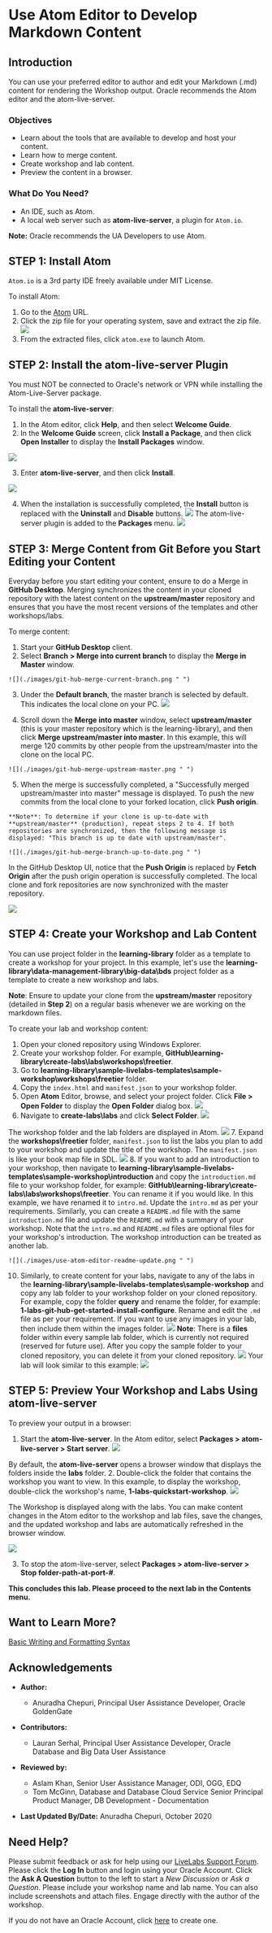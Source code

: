 # Use Atom Editor to Develop Markdown Content

## Introduction

You can use your preferred editor to author and edit your Markdown (.md) content for rendering the Workshop output. Oracle recommends the Atom editor and the atom-live-server.

### Objectives

* Learn about the tools that are available to develop and host your content.
* Learn how to merge content.
* Create workshop and lab content.
* Preview the content in a browser.


### What Do You Need?
* An IDE, such as Atom.
* A local web server such as **atom-live-server**, a plugin for `Atom.io`.

**Note:** Oracle recommends the UA Developers to use Atom.


## **STEP 1:** Install Atom
`Atom.io` is a 3rd party IDE freely available under MIT License.

To install Atom:
1. Go to the [Atom](https://github.com/atom/atom/releases/tag/v1.51.0) URL.
2. Click the zip file  for your operating system, save and extract the zip file.
  ![](./images/use-atom-editor-download.png " ")
3. From the extracted files, click `atom.exe` to launch Atom.

## **STEP 2:** Install the atom-live-server Plugin
You must NOT be connected to Oracle's network or VPN while installing the Atom-Live-Server package.

To install the **atom-live-server**:
1. In the Atom editor, click **Help**, and then select **Welcome Guide**.
2. In the **Welcome Guide** screen, click **Install a Package**, and then click **Open Installer** to display the **Install Packages** window.

  ![](./images/use-atom-editor-welcome-install-package.png " ")

3. Enter **atom-live-server**, and then click **Install**.

  ![](./images/use-atom-editor-welcome-install-package-atom-live-server.png " ")

4. When the installation is successfully completed, the **Install** button is replaced with the **Uninstall** and **Disable** buttons.
  ![](./images/use-atom-editor-welcome-uninstall-disable.png " ")
The atom-live-server plugin is added to the **Packages** menu.
  ![](./images/use-atom-editor-welcome-atom-live-server-package-menu.png " ")

## **STEP 3:** Merge Content from Git Before you Start Editing your Content
  Everyday before you start editing your content, ensure to do a Merge in **GitHub Desktop**.
  Merging synchronizes the content in your cloned repository with the latest content on the **upstream/master** repository and ensures that you have the most recent versions of the templates and other workshops/labs.

  To merge content:
  1. Start your **GitHub Desktop** client.
  2. Select **Branch > Merge into current branch** to display the **Merge in Master** window.

    ![](./images/git-hub-merge-current-branch.png " ")

  3. Under the **Default branch**, the master branch is selected by default. This indicates the local clone on your PC.
    ![](./images/git-hub-merge-local-clone-default-branch.png " ")

  4. Scroll down the **Merge into master** window, select **upstream/master** (this is your master repository which is the learning-library), and then click **Merge upstream/master into master**. In this example, this will merge 120 commits by other people from the upstream/master into the clone on the local PC.

    ![](./images/git-hub-merge-upstream-master.png " ")

  5. When the merge is successfully completed, a "Successfully merged upstream/master into master" message is displayed. To push the new commits from the local clone to your forked location, click **Push origin**.

    **Note**: To determine if your clone is up-to-date with **upstream/master** (production), repeat steps 2 to 4. If both repositories are synchronized, then the following message is displayed: "This branch is up to date with upstream/master".

    ![](./images/git-hub-merge-branch-up-to-date.png " ")

  In the GitHub Desktop UI, notice that the **Push Origin** is replaced by **Fetch Origin** after the push origin operation is successfully completed.  The local clone and fork repositories are now synchronized with the master repository.

  ![](./images/git-hub-merge-fetch-origin.png " ")

## **STEP 4:** Create your Workshop and Lab Content
You can use project folder in the **learning-library** folder as a template to create a workshop for your project. In this example, let's use the **learning-library\data-management-library\big-data\bds** project folder as a template to create a new workshop and labs.

**Note**: Ensure to update your clone from the **upstream/master** repository (detailed in **Step 2**) on a regular basis whenever we are working on the markdown files.

To create your lab and workshop content:
1. Open your cloned repository using Windows Explorer.
2. Create your workshop folder. For example, **GitHub\learning-library\create-labs\labs\workshops\freetier**.
3. Go to **learning-library\sample-livelabs-templates\sample-workshop\workshops\freetier** folder.
4. Copy the `index.html` and `manifest.json` to your workshop folder.
5. Open **Atom** Editor, browse, and select your project folder. Click **File > Open Folder** to display the **Open Folder** dialog box.
  ![](./images/use-atom-editor-open-folder.png " ")
6. Navigate to **create-labs\labs** and click **Select Folder**.
  ![](./images/atom-editor-browse-select-lab.png " ")

  The workshop folder and the lab folders are displayed in Atom.
  ![](./images/use-atom-editor-folder-structure-in-atom.png " ")
7. Expand the **workshops\freetier** folder, `manifest.json` to list the labs you plan to add to your workshop and update the title of the workshop. The `manifest.json` is like your book map file in SDL.
  ![](./images/use-atom-editor-manifest-json.png " ")
8. If you want to add an introduction to your workshop, then navigate to **learning-library\sample-livelabs-templates\sample-workshop\introduction** and copy the `introduction.md` file to your workshop folder, for example: **GitHub\learning-library\create-labs\labs\workshops\freetier**. You can rename it if you would like. In this example, we have renamed it to `intro.md`. Update the `intro.md` as per your requirements. Similarly, you can create a `README.md` file with the same `introduction.md` file and update the `README.md` with a summary of your workshop. Note that the `intro.md` and `README.md` files are optional files for your workshop's introduction. The workshop introduction can be treated as another lab.

    ![](./images/use-atom-editor-readme-update.png " ")
10. Similarly, to create content for your labs, navigate to any of the labs in the **learning-library\sample-livelabs-templates\sample-workshop** and copy any lab folder to your workshop folder on your cloned repository. For example, copy the folder **query** and rename the folder, for example: **1-labs-git-hub-get-started-install-configure**. Rename and edit the `.md` file as per your requirement. If you want to use any images in your lab, then include them within the images folder.
    ![](./images/lab-folder-structure.png " ")
    **Note**: There is a **files** folder within every sample lab folder, which is currently not required (reserved for future use). After you copy the sample folder to your cloned repository, you can delete it from your cloned repository.
    ![](./images/lab-files-folder-currently-not-nedded.png " ")
    Your lab will look similar to this example:
    ![](./images/lab-folder-structure.png " ")

## **STEP 5:** Preview Your Workshop and Labs Using atom-live-server

  To preview your output in a browser:
1. Start the **atom-live-server**. In the Atom editor, select **Packages > atom-live-server > Start server**.
  ![](./images/use-atom-editor-packages-start-live-server.png " ")

  By default, the **atom-live-server** opens a browser window that displays the folders inside the **labs** folder.
2. Double-click the folder that contains the workshop you want to view. In this example, to display the workshop, double-click the workshop's name, **1-labs-quickstart-workshop**.
  ![](./images/use-atom-editor-open-live-server.png " ")

  The Workshop is displayed along with the labs. You can make content changes in the Atom editor to the workshop and lab files, save the changes, and the updated workshop and labs are automatically refreshed in the browser window.

  ![](./images/use-atom-editor-workshop-output.png " ")

3. To stop the atom-live-server, select  **Packages > atom-live-server > Stop folder-path-at-port-#**.

**This concludes this lab. Please proceed to the next lab in the Contents menu.**

## Want to Learn More?
[Basic Writing and Formatting Syntax](https://docs.github.com/en/github/writing-on-github/basic-writing-and-formatting-syntax)

## Acknowledgements
* **Author:**
    * Anuradha Chepuri, Principal User Assistance Developer, Oracle GoldenGate
* **Contributors:**
    * Lauran Serhal, Principal User Assistance Developer, Oracle Database and Big Data User Assistance

* **Reviewed by:**  
    * Aslam Khan, Senior User Assistance Manager, ODI, OGG, EDQ
    * Tom McGinn, Database and Database Cloud Service Senior Principal Product Manager, DB Development - Documentation

* **Last Updated By/Date:** Anuradha Chepuri, October 2020

## Need Help?  
Please submit feedback or ask for help using our [LiveLabs Support Forum](https://community.oracle.com/tech/developers/categories/livelabsdiscussions). Please click the **Log In** button and login using your Oracle Account. Click the **Ask A Question** button to the left to start a *New Discussion* or *Ask a Question*.  Please include your workshop name and lab name.  You can also include screenshots and attach files.  Engage directly with the author of the workshop.

If you do not have an Oracle Account, click [here](https://profile.oracle.com/myprofile/account/create-account.jspx) to create one.
